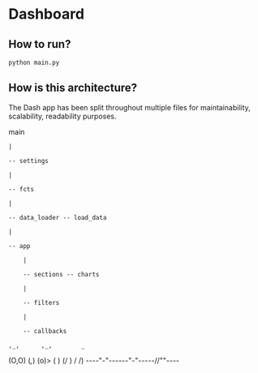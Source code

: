 # Dashboard

## How to run?
```python
python main.py
```

## How is this architecture?
The Dash app has been split throughout multiple files for maintainability,
scalability, readability purposes.

main

    |

    -- settings

    |

    -- fcts

    |

    -- data_loader -- load_data

    |

    -- app

        |

        -- sections -- charts

        |

        -- filters

        |

        -- callbacks

    ,_,      ,_,        _
   (O,O)    (*,*)      (o)>
   (   )    (/ \)     / /)
----"-"------"-"-----//""----
